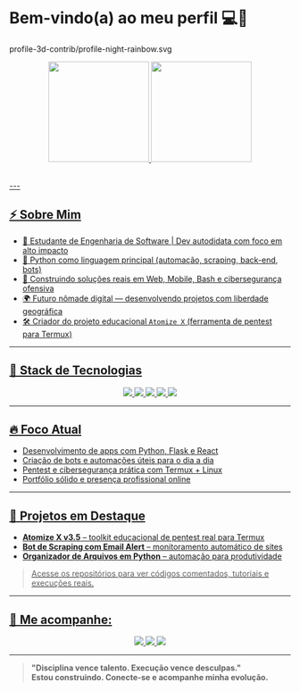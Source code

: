 # Bem-vindo(a) ao meu perfil 💻🐍


profile-3d-contrib/profile-night-rainbow.svg




<div align="center">
  <a href="https://github.com/wolfdnb">
    <img height="180em" src="https://github-readme-stats.vercel.app/api?username=wolfdnb&show_icons=true&theme=vision-friendly-dark&hide_border=true&bg_color=1a1b27&title_color=4EC9B0&icon_color=4EC9B0&include_all_commits=true&count_private=true"/>
    <img height="180em" src="https://github-readme-streak-stats.herokuapp.com?user=wolfdnb&theme=holi-theme&hide_border=true&background=1A1B27&stroke=4EC9B0&ring=4EC9B0&fire=4EC9B0&currStreakNum=4EC9B0"/>
  </a>
</div>









<br>

<p align="left">
  <a href="https://www.instagram.com/enes.ai/" alt="Instagram">
---

## ⚡ Sobre Mim

- 🧠 Estudante de Engenharia de Software | Dev autodidata com foco em alto impacto
- 🐍 Python como linguagem principal (automação, scraping, back-end, bots)
- 📱 Construindo soluções reais em Web, Mobile, Bash e cibersegurança ofensiva
- 🌍 Futuro nômade digital — desenvolvendo projetos com liberdade geográfica
- 🛠 Criador do projeto educacional `Atomize X` (ferramenta de pentest para Termux)

---

## 🧪 Stack de Tecnologias

<div align="center">
  <img src="https://img.shields.io/badge/Python-3.11%2B-3776AB?logo=python&logoColor=white&style=for-the-badge">
  <img src="https://img.shields.io/badge/Frameworks-Django%20%7C%20Flask-092E20?style=for-the-badge">
  <img src="https://img.shields.io/badge/Tools-Selenium%20%7C%20Requests%20%7C%20Git-306998?style=for-the-badge">
  <img src="https://img.shields.io/badge/Frontend-HTML%20%7C%20CSS%20%7C%20JavaScript-F7DF1E?logo=javascript&logoColor=black&style=for-the-badge">
  <img src="https://img.shields.io/badge/CyberSec-Termux%20%7C%20Metasploit%20%7C%20Hydra-111111?style=for-the-badge">
</div>

---

## 🔥 Foco Atual

- Desenvolvimento de apps com Python, Flask e React
- Criação de bots e automações úteis para o dia a dia
- Pentest e cibersegurança prática com Termux + Linux
- Portfólio sólido e presença profissional online

---

## 📁 Projetos em Destaque

- **Atomize X v3.5** – toolkit educacional de pentest real para Termux
- **Bot de Scraping com Email Alert** – monitoramento automático de sites
- **Organizador de Arquivos em Python** – automação para produtividade

> Acesse os repositórios para ver códigos comentados, tutoriais e execuções reais.

---

## 📡 Me acompanhe:

<div align="center"> 
  <a href="https://instagram.com/wolf_daniboy" target="_blank">
    <img src="https://img.shields.io/badge/-Instagram-%23E4405F?style=for-the-badge&logo=instagram&logoColor=white">
  </a>
  <a href="mailto:wolf21.dan@gmail.com">
    <img src="https://img.shields.io/badge/-Gmail-%23333?style=for-the-badge&logo=gmail&logoColor=white">
  </a>
  <a href="https://www.linkedin.com/in/daniel-nascimento-564154360" target="_blank">
    <img src="https://img.shields.io/badge/-LinkedIn-%230077B5?style=for-the-badge&logo=linkedin&logoColor=white">
  </a>
</div>

---

> **"Disciplina vence talento. Execução vence desculpas."**  
> **Estou construindo. Conecte-se e acompanhe minha evolução.**